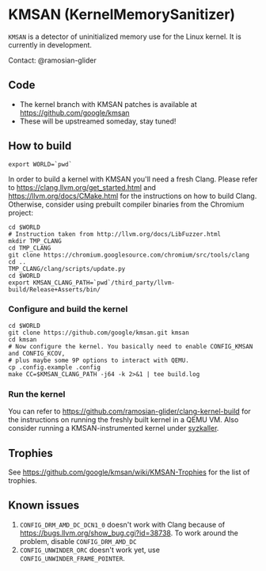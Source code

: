 # KMSAN (KernelMemorySanitizer)

`KMSAN` is a detector of uninitialized memory use for the Linux kernel. It is
currently in development.

Contact: @ramosian-glider

## Code

*   The kernel branch with KMSAN patches is available at https://github.com/google/kmsan
*   These will be upstreamed someday, stay tuned!

## How to build


```
export WORLD=`pwd`
```

In order to build a kernel with KMSAN you'll need a fresh Clang. Please refer to https://clang.llvm.org/get_started.html and https://llvm.org/docs/CMake.html for the instructions on how to build Clang. Otherwise, consider using prebuilt compiler binaries from the Chromium project:

```
cd $WORLD
# Instruction taken from http://llvm.org/docs/LibFuzzer.html
mkdir TMP_CLANG
cd TMP_CLANG
git clone https://chromium.googlesource.com/chromium/src/tools/clang
cd ..
TMP_CLANG/clang/scripts/update.py
cd $WORLD
export KMSAN_CLANG_PATH=`pwd`/third_party/llvm-build/Release+Asserts/bin/
```


### Configure and build the kernel
```
cd $WORLD
git clone https://github.com/google/kmsan.git kmsan
cd kmsan
# Now configure the kernel. You basically need to enable CONFIG_KMSAN and CONFIG_KCOV,
# plus maybe some 9P options to interact with QEMU.
cp .config.example .config
make CC=$KMSAN_CLANG_PATH -j64 -k 2>&1 | tee build.log
```

### Run the kernel
You can refer to https://github.com/ramosian-glider/clang-kernel-build for the instructions
on running the freshly built kernel in a QEMU VM.
Also consider running a KMSAN-instrumented kernel under [syzkaller](https://github.com/google/syzkaller).

## Trophies

See https://github.com/google/kmsan/wiki/KMSAN-Trophies for the list of trophies.

## Known issues

1. `CONFIG_DRM_AMD_DC_DCN1_0` doesn't work with Clang because of https://bugs.llvm.org/show_bug.cgi?id=38738.
To work around the problem, disable `CONFIG_DRM_AMD_DC`
2. `CONFIG_UNWINDER_ORC` doesn't work yet, use `CONFIG_UNWINDER_FRAME_POINTER`.
